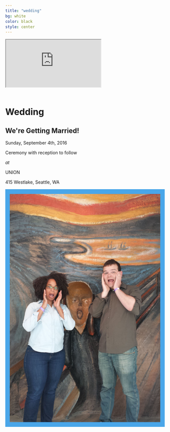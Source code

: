 ```yaml
---
title: "wedding"
bg: white
color: black
style: center
---
```


<div class="icontain">
  <iframe src="https://www.youtube.com/embed/xvGFT0VrKq8?rel=0&amp;controls=0&amp;showinfo=0&amp;autoplay=1&amp;vq=hd720" allowfullscreen></iframe>
</div>

<br>

# Wedding

<div class="right">
    <h2>We're Getting Married!</h2>
    <p>Sunday, September 4th, 2016</p>
    <p>Ceremony with reception to follow</p>
    <p><em>at</em></p>
    <p>UNION</p>
    <p>415 Westlake, Seattle, WA</p>
</div>


<div>
    <img src="img/us/engagement_screaming_cropped_border.jpg" title="We're screaming from joy... if you're wondering" alt="We're screaming from joy if you're wondering">
</div>
